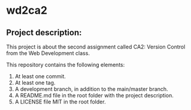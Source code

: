 # wd2ca2

## Project description: 

This project is about the second assignment called CA2: Version Control from the Web Development class.  

This repository contains the following elements:
1. At least one commit.
2. At least one tag.
3. A development branch, in addition to the main/master branch.
4. A README.md file in the root folder with the project description.
5. A LICENSE file MIT in the root folder.
